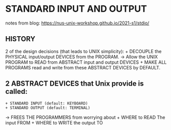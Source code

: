 # STANDARD INPUT AND OUTPUT
notes from blog: https://nus-unix-workshop.github.io/2021-s1/stdio/

## HISTORY
2 of the design decisions (that leads to UNIX simplicity): 
    + DECOUPLE the PHYSICAL input/output DEVICES from the PROGRAM.
        -> Allow the UNIX PROGRAM to READ from ABSTRACT input and output DEVICES
    + MAKE ALL PROGRAMS read and write from these ABSTRACT DEVICES by DEFAULT. 

## 2 ABSTRACT DEVICES that Unix provide is called: 
    + STANDARD INPUT (default: KEYBOARD) 
    + STANDARD OUTPUT (default: TERMINAL)

-> FREES THE PROGRAMMERS from worrying about 
    + WHERE to READ The input FROM 
    + WHERE to WRITE the output TO 
